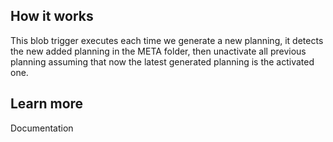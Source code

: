 ## How it works

This blob trigger executes each time we generate a new planning, it detects the new added planning in the META folder, then unactivate all previous planning assuming that now the latest generated planning is the activated one.

## Learn more

<TODO> Documentation